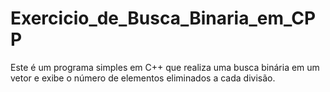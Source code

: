 # Exercicio_de_Busca_Binaria_em_CPP
Este é um programa simples em C++ que realiza uma busca binária em um vetor e exibe o número de elementos eliminados a cada divisão.
